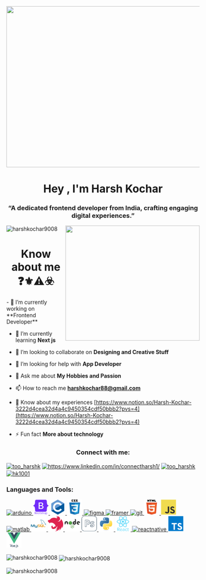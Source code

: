 <img align="center" src="https://i.redd.it/n91yji2yz6yb1.gif" width="900" height="420" frameBorder="0" class="giphy-embed" allowFullScreen></img>
<h1 align="center">Hey , I'm Harsh Kochar</h1>
<h3 align="center">“A dedicated frontend developer from India, crafting engaging digital experiences.”</h3>
<img align="right" src="https://giffiles.alphacoders.com/215/215911.gif" width="480" height="270" style="object-fit: cover; width: 350px;height: 300px;" frameBorder="0" class="giphy-embed" allowFullScreen></img>
<p align="left"> <img src="https://komarev.com/ghpvc/?username=harshkochar9008&label=Profile%20views&color=0e75b6&style=flat" alt="harshkochar9008" /> </p>

<h1 align="center">Know about me ❓⚜️⚠️☣️</h1>
- 🔭 I’m currently working on **Frontend Developer**

- 🌱 I’m currently learning **Next js**

- 👯 I’m looking to collaborate on **Designing and Creative Stuff**

- 🤝 I’m looking for help with **App Developer**

- 💬 Ask me about **My Hobbies and Passion**

- 📫 How to reach me **harshkochar88@gmail.com**

- 📄 Know about my experiences [https://www.notion.so/Harsh-Kochar-3222d4cea32d4a4c9450354cdf50bbb2?pvs=4](https://www.notion.so/Harsh-Kochar-3222d4cea32d4a4c9450354cdf50bbb2?pvs=4)

- ⚡ Fun fact **More about technology**

<h3 align="center">Connect with me:</h3>
<p align="left">
<a href="https://twitter.com/too_harshk" target="blank"><img align="center" src="https://raw.githubusercontent.com/rahuldkjain/github-profile-readme-generator/master/src/images/icons/Social/twitter.svg" alt="too_harshk" height="30" width="40" /></a>
<a href="https://linkedin.com/in/https://www.linkedin.com/in/connectharsh1/" target="blank"><img align="center" src="https://raw.githubusercontent.com/rahuldkjain/github-profile-readme-generator/master/src/images/icons/Social/linked-in-alt.svg" alt="https://www.linkedin.com/in/connectharsh1/" height="30" width="40" /></a>
<a href="https://instagram.com/too_harshk" target="blank"><img align="center" src="https://raw.githubusercontent.com/rahuldkjain/github-profile-readme-generator/master/src/images/icons/Social/instagram.svg" alt="too_harshk" height="30" width="40" /></a>
<a href="https://discord.gg/hk1001" target="blank"><img align="center" src="https://raw.githubusercontent.com/rahuldkjain/github-profile-readme-generator/master/src/images/icons/Social/discord.svg" alt="hk1001" height="30" width="40" /></a>
</p>

<h3 align="left">Languages and Tools:</h3>
<p align="left"> <a href="https://www.arduino.cc/" target="_blank" rel="noreferrer"> <img src="https://cdn.worldvectorlogo.com/logos/arduino-1.svg" alt="arduino" width="40" height="40"/> </a> <a href="https://getbootstrap.com" target="_blank" rel="noreferrer"> <img src="https://raw.githubusercontent.com/devicons/devicon/master/icons/bootstrap/bootstrap-plain-wordmark.svg" alt="bootstrap" width="40" height="40"/> </a> <a href="https://www.cprogramming.com/" target="_blank" rel="noreferrer"> <img src="https://raw.githubusercontent.com/devicons/devicon/master/icons/c/c-original.svg" alt="c" width="40" height="40"/> </a> <a href="https://www.w3schools.com/css/" target="_blank" rel="noreferrer"> <img src="https://raw.githubusercontent.com/devicons/devicon/master/icons/css3/css3-original-wordmark.svg" alt="css3" width="40" height="40"/> </a> <a href="https://www.figma.com/" target="_blank" rel="noreferrer"> <img src="https://www.vectorlogo.zone/logos/figma/figma-icon.svg" alt="figma" width="40" height="40"/> </a> <a href="https://www.framer.com/" target="_blank" rel="noreferrer"> <img src="https://www.vectorlogo.zone/logos/framer/framer-icon.svg" alt="framer" width="40" height="40"/> </a> <a href="https://git-scm.com/" target="_blank" rel="noreferrer"> <img src="https://www.vectorlogo.zone/logos/git-scm/git-scm-icon.svg" alt="git" width="40" height="40"/> </a> <a href="https://www.w3.org/html/" target="_blank" rel="noreferrer"> <img src="https://raw.githubusercontent.com/devicons/devicon/master/icons/html5/html5-original-wordmark.svg" alt="html5" width="40" height="40"/> </a> <a href="https://developer.mozilla.org/en-US/docs/Web/JavaScript" target="_blank" rel="noreferrer"> <img src="https://raw.githubusercontent.com/devicons/devicon/master/icons/javascript/javascript-original.svg" alt="javascript" width="40" height="40"/> </a> <a href="https://www.mathworks.com/" target="_blank" rel="noreferrer"> <img src="https://upload.wikimedia.org/wikipedia/commons/2/21/Matlab_Logo.png" alt="matlab" width="40" height="40"/> </a> <a href="https://www.mysql.com/" target="_blank" rel="noreferrer"> <img src="https://raw.githubusercontent.com/devicons/devicon/master/icons/mysql/mysql-original-wordmark.svg" alt="mysql" width="40" height="40"/> </a> <a href="https://nestjs.com/" target="_blank" rel="noreferrer"> <img src="https://raw.githubusercontent.com/devicons/devicon/master/icons/nestjs/nestjs-plain.svg" alt="nestjs" width="40" height="40"/> </a> <a href="https://nodejs.org" target="_blank" rel="noreferrer"> <img src="https://raw.githubusercontent.com/devicons/devicon/master/icons/nodejs/nodejs-original-wordmark.svg" alt="nodejs" width="40" height="40"/> </a> <a href="https://www.photoshop.com/en" target="_blank" rel="noreferrer"> <img src="https://raw.githubusercontent.com/devicons/devicon/master/icons/photoshop/photoshop-line.svg" alt="photoshop" width="40" height="40"/> </a> <a href="https://www.python.org" target="_blank" rel="noreferrer"> <img src="https://raw.githubusercontent.com/devicons/devicon/master/icons/python/python-original.svg" alt="python" width="40" height="40"/> </a> <a href="https://reactjs.org/" target="_blank" rel="noreferrer"> <img src="https://raw.githubusercontent.com/devicons/devicon/master/icons/react/react-original-wordmark.svg" alt="react" width="40" height="40"/> </a> <a href="https://reactnative.dev/" target="_blank" rel="noreferrer"> <img src="https://reactnative.dev/img/header_logo.svg" alt="reactnative" width="40" height="40"/> </a> <a href="https://www.typescriptlang.org/" target="_blank" rel="noreferrer"> <img src="https://raw.githubusercontent.com/devicons/devicon/master/icons/typescript/typescript-original.svg" alt="typescript" width="40" height="40"/> </a> <a href="https://vuejs.org/" target="_blank" rel="noreferrer"> <img src="https://raw.githubusercontent.com/devicons/devicon/master/icons/vuejs/vuejs-original-wordmark.svg" alt="vuejs" width="40" height="40"/> </a> </p>

<p><img align="left" src="https://github-readme-stats.vercel.app/api/top-langs?username=harshkochar9008&show_icons=true&locale=en&layout=compact" alt="harshkochar9008" /></p>

<p>&nbsp;<img align="center" src="https://github-readme-stats.vercel.app/api?username=harshkochar9008&show_icons=true&locale=en" alt="harshkochar9008" /></p>

<p><img align="center" src="https://github-readme-streak-stats.herokuapp.com/?user=harshkochar9008&" alt="harshkochar9008" /></p>
